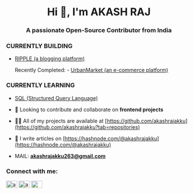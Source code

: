 <h1 align="center">Hi 👋, I'm AKASH RAJ</h1>
<h3 align="center">A passionate Open-Source Contributor from India</h3>

 ### CURRENTLY BUILDING
  - [RIPPLE (a blogging platform)](https://github.com/akashrajakku/Ripple)
   
    Recently Completed:
        - [UrbanMarket (an e-commerce platform)](https://github.com/akashrajakku/UrbanMarket)
### CURRENTLY LEARNING
  - [SQL (Structured Query Language)](https://github.com/akashrajakku/sql)
   

- 👯 Looking to contribute and collaborate on **frontend projects** 

- 👨‍💻 All of my projects are available at [https://github.com/akashrajakku](https://github.com/akashrajakku?tab=repositories)

- 📝 I write articles on [https://hashnode.com/@akashrajakku](https://hashnode.com/@akashrajakku)

- MAIL: **akashrajakku263@gmail.com**

<h3 align="left">Connect with me:</h3>
<p align="left">
<a href="https://twitter.com/akashrajakku263" target="blank"><img align="center" src="https://raw.githubusercontent.com/rahuldkjain/github-profile-readme-generator/master/src/images/icons/Social/twitter.svg" alt="akashrajakku263" height="20" width="30" /></a>
<a href="https://linkedin.com/in/akashrajakku263" target="blank"><img align="center" src="https://raw.githubusercontent.com/rahuldkjain/github-profile-readme-generator/master/src/images/icons/Social/linked-in-alt.svg" alt="akashrajakku263" height="20" width="30" /></a>
<a href="https://hashnode.com/@akashrajakku" target="blank"><img align="center" src="https://raw.githubusercontent.com/rahuldkjain/github-profile-readme-generator/master/src/images/icons/Social/hashnode.svg" alt="@akashrajakku" height="20" width="30" /></a>
</p>



